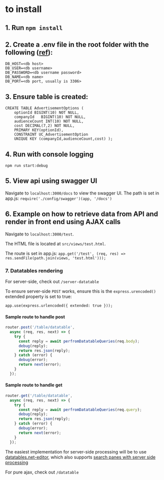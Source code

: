 # to install

## 1. Run `npm install`

## 2. Create a .env file in the root folder with the following ([ref](https://www.npmjs.com/package/dotenv)):

```
DB_HOST=<db host>
DB_USER=<db username>
DB_PASSWORD=<db username password>
DB_NAME=<db name>
DB_PORT=<db port, usually is 3306>
```

## 3. Ensure table is created:

```
CREATE TABLE AdvertisementOptions (
    optionId BIGINT(10) NOT NULL,
    companyId   BIGINT(10) NOT NULL,
    audienceCount INT(10) NOT NULL,
    cost DECIMAL(7,2) NOT NULL,
    PRIMARY KEY(optionId),
    CONSTRAINT UC_AdvertisementOption
    UNIQUE KEY (companyId,audienceCount,cost) );
```

## 4. Run with console logging

   `npm run start:debug`

## 5. View api using swagger UI

   Navigate to `localhost:3000/docs` to view the swagger UI.
   The path is set in app.js: `require('./config/swagger')(app, '/docs')`

## 6. Example on how to retrieve data from API and render in front end using AJAX calls

Navigate to `localhost:3000/test`.

The HTML file is located at `src/views/test.html`.

The route is set in app.js:
`app.get('/test', (req, res) => res.sendFile(path.join(views, 'test.html')));`


### 7. Datatables rendering

For server-side, check out `/server-datatable`

To ensure server-side `POST` works, ensure this is the `express.urencoded()` extended property is set to true:

`app.use(express.urlencoded({ extended: true }));`

#### Sample route to handle post
```javascript
router.post('/table/datatable',
  async (req, res, next) => {
    try {
      const reply = await perfromDatatableQueries(req.body);
      debug(reply);
      return res.json(reply);
    } catch (error) {
      debug(error);
      return next(error);
    }
  });
```
#### Sample route to handle get
```javascript
router.get('/table/datatable',
  async (req, res, next) => {
    try {
      const reply = await perfromDatatableQueries(req.query);
      debug(reply);
      return res.json(reply);
    } catch (error) {
      debug(error);
      return next(error);
    }
  });
```

The easiest implementation for server-side processing will be to use [datatables.net-editor](https://www.npmjs.com/package/datatables.net-editor), which also supports [search panes with server side processing](https://datatables.net/blog/2020-05-12)

For pure ajax, check out `/datatable`


